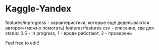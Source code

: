 Kaggle-Yandex
=============
features/inprogress - характеристики, которые ещё доделываются автором (можно помогать)
features/features.csv - описание, где для status: 0.5 - in progress, 1 - вроде работают, 2 - проверены

Feel free to edit!
